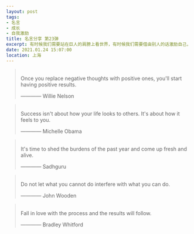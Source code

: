 ```yaml
---
layout: post
tags: 
- 名言
- 成长
- 自我激励
title: 名言分享 第23弹
excerpt: 有时候我们需要站在巨人的肩膀上看世界，有时候我们需要借由别人的话激励自己，有时候我们需要提醒自己变得更加优秀。
date: 2021.01.24 15:07:00
location: 上海
---
```


> <span class="icon-quotes-left"></span>  
> Once you replace negative thoughts with positive ones, you'll start having positive results.
> <div class="source">———— Willie Nelson</div>  
> <div class="quotes-right"><span class="icon-quotes-right"></span></div>

> <span class="icon-quotes-left"></span>  
> Success isn't about how your life looks to others.
It's about how it feels to you.
> <div class="source">———— Michelle Obama</div>  
> <div class="quotes-right"><span class="icon-quotes-right"></span></div>

> <span class="icon-quotes-left"></span>  
> It's time to shed the burdens of the past year and come up fresh and alive.
> <div class="source">———— Sadhguru</div>  
> <div class="quotes-right"><span class="icon-quotes-right"></span></div>

> <span class="icon-quotes-left"></span>  
> Do not let what you cannot do interfere with what you can do.   
> <div class="source">———— John Wooden</div>  
> <div class="quotes-right"><span class="icon-quotes-right"></span></div>

> <span class="icon-quotes-left"></span>  
> Fall in love with the process and the results will follow.
> <div class="source">———— Bradley Whitford</div>  
> <div class="quotes-right"><span class="icon-quotes-right"></span></div>